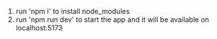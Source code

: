 1. run 'npm i' to install node_modules
2. run 'npm run dev' to start the app and it will be available on localhost:5173